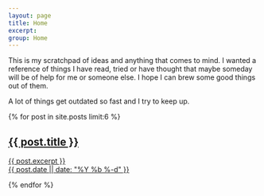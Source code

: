```yaml
---
layout: page
title: Home
excerpt:
group: Home
---
```


This is my scratchpad of ideas and anything that comes to mind.
I wanted a reference of things I have read, tried or have thought that maybe someday will be of help for me or someone else.
I hope I can brew some good things out of them.

A lot of things get outdated so fast and I try to keep up.

<div class="vspace"></div>

{% for post in site.posts limit:6 %}
<article class="summary">
    <a href="{{ post.url }}"><h2>{{ post.title }}</h2>
        <p class='excerpt'>
            {{ post.excerpt }}<br/>
            {{ post.date || date: "%Y %b %-d" }}
        </p>
    </a>
</article>
{% endfor %}
